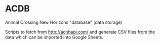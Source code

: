 # ACDB
Animal Crossing New Horizons "database" (data storage)

Scripts to fetch from http://acnhapi.com/ and generate CSV files from the data which can be imported into Google Sheets.
